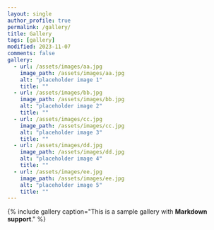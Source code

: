 ```yaml
---
layout: single
author_profile: true
permalink: /gallery/
title: Gallery
tags: [gallery]
modified: 2023-11-07
comments: false
gallery:
  - url: /assets/images/aa.jpg
    image_path: /assets/images/aa.jpg
    alt: "placeholder image 1"
    title: ""
  - url: /assets/images/bb.jpg
    image_path: /assets/images/bb.jpg
    alt: "placeholder image 2"
    title: ""
  - url: /assets/images/cc.jpg
    image_path: /assets/images/cc.jpg
    alt: "placeholder image 3"
    title: ""  
  - url: /assets/images/dd.jpg
    image_path: /assets/images/dd.jpg
    alt: "placeholder image 4"
    title: ""
  - url: /assets/images/ee.jpg
    image_path: /assets/images/ee.jpg
    alt: "placeholder image 5"
    title: ""      
---
```


{% include gallery caption="This is a sample gallery with **Markdown support**." %}